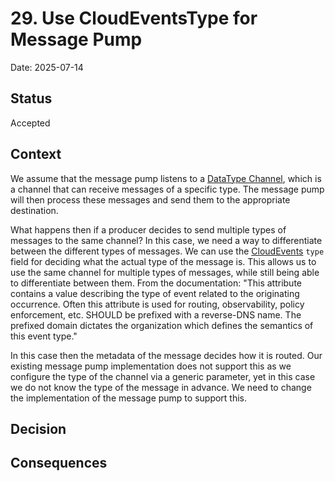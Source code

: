 # 29.  Use CloudEventsType for Message Pump

Date: 2025-07-14

## Status

Accepted

## Context

We assume that the message pump listens to a [DataType Channel](https://www.enterpriseintegrationpatterns.com/patterns/messaging/DatatypeChannel.html), which is a channel that can receive messages of a specific type. The message pump will then process these messages and send them to the appropriate destination.

What happens then if a producer decides to send multiple types of messages to the same channel? In this case, we need a way to differentiate between the different types of messages. We can use the [CloudEvents](https://github.com/cloudevents/spec/blob/v1.0.2/cloudevents/spec.md) `type` field for deciding what the actual type of the message is. This allows us to use the same channel for multiple types of messages, while still being able to differentiate between them. From the documentation: "This attribute contains a value describing the type of event related to the originating occurrence. Often this attribute is used for routing, observability, policy enforcement, etc. SHOULD be prefixed with a reverse-DNS name. The prefixed domain dictates the organization which defines the semantics of this event type."

In this case then the metadata of the message decides how it is routed. Our existing message pump implementation does not support this as we configure the type of the channel via a generic parameter, yet in this case we do not know the type of the message in advance. We need to change the implementation of the message pump to support this.

## Decision


## Consequences
